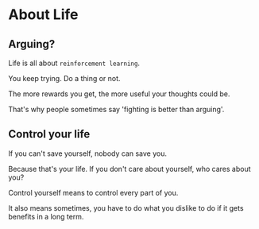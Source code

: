 # About Life

## Arguing?

Life is all about `reinforcement learning`.

You keep trying. Do a thing or not.

The more rewards you get, the more useful your thoughts could be.

That's why people sometimes say 'fighting is better than arguing'.

## Control your life

If you can't save yourself, nobody can save you.

Because that's your life. If you don't care about yourself, who cares about you?

Control yourself means to control every part of you.

It also means sometimes, you have to do what you dislike to do if it gets benefits in a long term.

